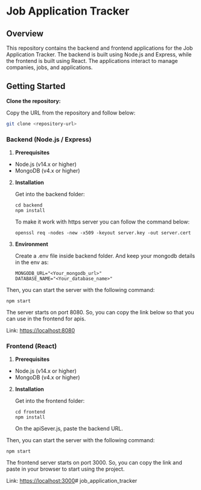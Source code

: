 # Job Application Tracker

## Overview

This repository contains the backend and frontend applications for the Job Application Tracker. The backend is built using Node.js and Express, while the frontend is built using React. The applications interact to manage companies, jobs, and applications.

## Getting Started

**Clone the repository:**

Copy the URL from the repository and follow below:

   ```bash
   git clone <repository-url>
   ```

### Backend (Node.js / Express)

1. **Prerequisites**

- Node.js (v14.x or higher)
- MongoDB (v4.x or higher)

2. **Installation**

    Get into the backend folder:

    ```
    cd backend
    npm install
    ```

    To make it work with https server you can follow the command below:

    ```
    openssl req -nodes -new -x509 -keyout server.key -out server.cert
    ```

2. **Environment**

    Create a .env file inside backend folder. And keep your mongodb details in the env as:

    ```
    MONGODB_URL="<Your_mongodb_url>"
    DATABASE_NAME="<Your_database_name>"
    ```

Then, you can start the server with the following command:

```
npm start
```

The server starts on port 8080. So, you can copy the link below so that you can use in the frontend for apis.

Link: [https://localhost:8080](https://localhost:8080)



### Frontend (React)

1. **Prerequisites**

- Node.js (v14.x or higher)
- MongoDB (v4.x or higher)

2. **Installation**

    Get into the frontend folder:

    ```
    cd frontend
    npm install
    ```

    On the apiSever.js, paste the backend URL.

Then, you can start the server with the following command:

```
npm start
```

The frontend server starts on port 3000. So, you can copy the link and paste in your browser to start using the project.

Link: [https://localhost:3000](https://localhost:3000)# job_application_tracker
